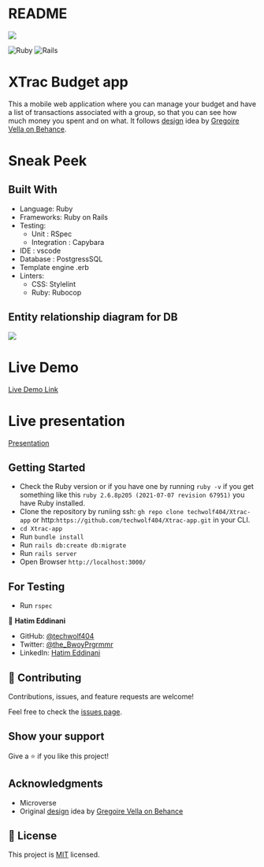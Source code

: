 # README
![](https://img.shields.io/badge/Microverse-blueviolet)

![Ruby](https://img.shields.io/badge/ruby-%23CC342D.svg?style=for-the-badge&logo=ruby&logoColor=white) ![Rails](https://img.shields.io/badge/rails-%23CC0000.svg?style=for-the-badge&logo=ruby-on-rails&logoColor=white)

# XTrac Budget app
This a mobile web application where you can manage your budget and have a list of transactions associated with a group, so that you can see how much money you spent and on what. It follows [design](https://www.behance.net/gallery/19759151/Snapscan-iOs-design-and-branding?tracking_source=) idea by [Gregoire Vella on Behance](https://www.behance.net/gregoirevella).

# Sneak Peek

## Built With
- Language: Ruby
- Frameworks: Ruby on Rails
- Testing: 
     - Unit : RSpec
     - Integration : Capybara
- IDE : vscode
- Database : PostgressSQL
- Template engine .erb
- Linters:
     - CSS: Stylelint
     - Ruby: Rubocop

## Entity relationship diagram for DB
![](./app/assets/images/ERD.png)


# Live Demo
[Live Demo Link](https://thawing-caverns-40549.herokuapp.com/)

# Live presentation
[Presentation](https://drive.google.com/file/d/1_409lXNUPUm0Eo7_yz6Cy5VXUWqxy7Jr/view?usp=sharing)

## Getting Started

- Check the Ruby version or if you  have one  by running `ruby -v` if you get something like this `ruby 2.6.8p205 (2021-07-07 revision 67951)` you have Ruby installed.
- Clone the repository by runiing  ssh: `gh repo clone techwolf404/Xtrac-app` or http:`https://github.com/techwolf404/Xtrac-app.git` in your CLI.
- `cd Xtrac-app`
- Run `bundle install`
- Run `rails db:create db:migrate`
- Run `rails server`
- Open Browser `http://localhost:3000/`

## For Testing
- Run `rspec`

👤 **Hatim Eddinani**

- GitHub: [@techwolf404](https://github.com/techwolf404)
- Twitter: [@the_BwoyPrgrmmr](https://twitter.com/the_BwoyPrgrmmr)
- LinkedIn: [Hatim Eddinani](https://www.linkedin.com/in/hatimdev-he/)


## 🤝 Contributing

Contributions, issues, and feature requests are welcome!

Feel free to check the [issues page](https://github.com/techwolf404/Xtrac-app/issues).

## Show your support

Give a ⭐️ if you like this project!

## Acknowledgments

- Microverse
- Original [design](https://www.behance.net/gallery/19759151/Snapscan-iOs-design-and-branding?tracking_source=) idea by [Gregoire Vella on Behance](https://www.behance.net/gregoirevella)

## 📝 License

This project is [MIT](./MIT.md) licensed.
